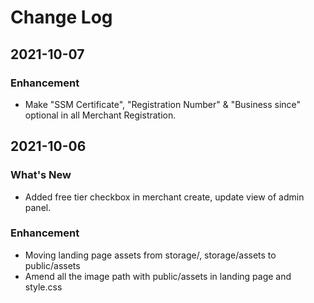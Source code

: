 # Change Log

## 2021-10-07

### Enhancement

-   Make "SSM Certificate", "Registration Number" & "Business since" optional in all Merchant Registration.

## 2021-10-06

### What's New

-   Added free tier checkbox in merchant create, update view of admin panel.

### Enhancement

-   Moving landing page assets from storage/, storage/assets to public/assets
-   Amend all the image path with public/assets in landing page and style.css
